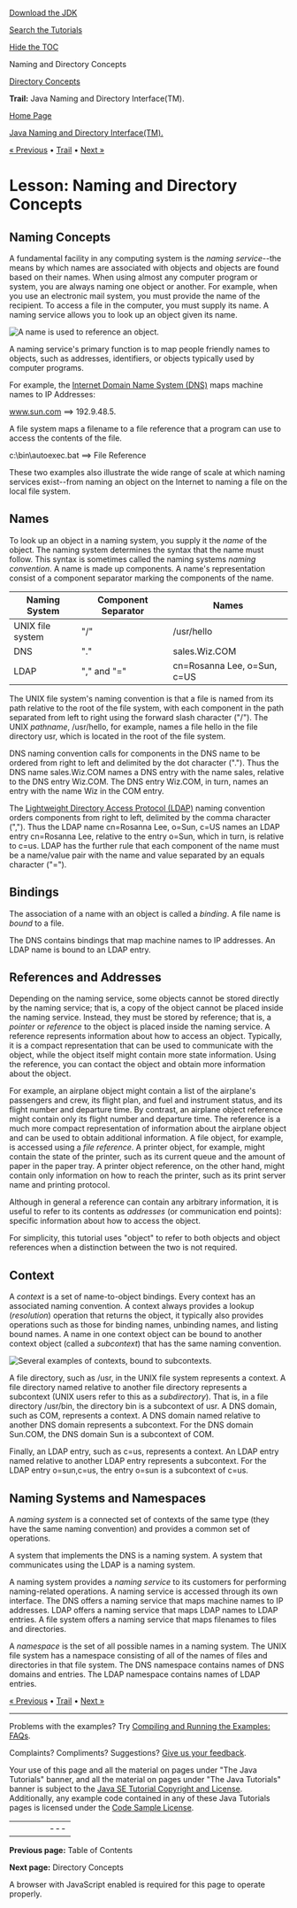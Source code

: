 [Download
the JDK](http://java.sun.com/javase/6/download.jsp)
  
[Search the
Tutorials](../../search.html)
  
[Hide the TOC](javascript:toggleLeft())

Naming and Directory Concepts

[Directory Concepts](directory.html)

**Trail:** Java Naming and Directory Interface(TM).

[Home Page](../../index.html)
>
[Java Naming and Directory Interface(TM).](../index.html)

[« Previous](../index.html) • [Trail](../TOC.html) • [Next »](directory.html)

# Lesson: Naming and Directory Concepts

## Naming Concepts

A fundamental facility in any computing system is the *naming
service*--the means by which names are associated with objects
and objects are found based on their names. When using almost any
computer program or system, you are always naming one object or
another. For example, when you use an electronic mail system, you
must provide the name of the recipient.
To access a file in the computer, you must supply its name. A naming
service allows you to look up an object given its name.

![A name is used to reference an object.](../../figures/jndi/naming-system.gif)

A naming service's primary function is to map
people friendly names to objects, such as addresses, identifiers, or objects
typically used by computer programs.

For example,
the
[Internet Domain Name System (DNS)](http://ietf.org/rfc/rfc1034.txt) maps machine names to IP Addresses:

www.sun.com ==> 192.9.48.5.

A file system maps a filename to a file reference that a program can use to
access the contents of the file.

c:\bin\autoexec.bat ==> File Reference

These two examples also illustrate the wide range of scale
at which naming services exist--from naming an object on the Internet
to naming a file on the local file system.

## Names

To look up an object in a naming system, you supply it the
*name* of the object.
The naming system determines the syntax that the name must follow.
This syntax is sometimes called the naming systems *naming convention*.
A name is made up components. A name's representation consist of a component
separator marking the components of the name.

| Naming System | Component Separator | Names |
| --- | --- | --- |
| UNIX file system | "/" | /usr/hello |
| DNS | "." | sales.Wiz.COM |
| LDAP | "," and "=" | cn=Rosanna Lee, o=Sun, c=US |

The UNIX file system's
naming convention is that a file is named from its path
relative to the root of the file system, with each component in
the path separated from left to right using the forward slash character ("/").
The UNIX *pathname*, /usr/hello, for example, names a file
hello in the file directory usr, which is located
in the root of the file system.

DNS naming convention calls for components in the DNS name
to be ordered from right to left and delimited by the dot character (".").
Thus the DNS name sales.Wiz.COM names a DNS entry with the name
sales, relative to the DNS entry Wiz.COM. The DNS entry
Wiz.COM, in turn, names an entry with the name Wiz in
the COM entry.

The
[Lightweight Directory Access Protocol (LDAP)](http://ietf.org/rfc/rfc2251.txt)
naming convention orders components from right to left,
delimited by the comma character (",").
Thus the LDAP name cn=Rosanna Lee, o=Sun, c=US
names an LDAP entry cn=Rosanna Lee, relative to the
entry o=Sun, which in turn, is relative to c=us.
LDAP has the further rule that each component of the name must be
a name/value pair with the name and value separated by an equals character ("=").

## Bindings

The association of a name with an object is called a
*binding*.
A file name is *bound* to a file.

The DNS contains bindings that map machine names to IP addresses.
An LDAP name is bound to an LDAP entry.

## References and Addresses

Depending on the
naming service, some objects cannot be stored directly by the naming service;
that is, a copy of the object cannot be placed inside
the naming service. Instead, they must be stored by
reference; that is, a *pointer* or *reference*
to the object is placed inside the naming service.
A reference represents information about how to access an object.
Typically, it is a compact representation that can
be used to communicate with the object, while the object
itself might contain more state information. Using the
reference, you can contact the object and obtain more
information about the object.

For example, an
airplane object might contain a list of the airplane's passengers and crew, its
flight plan, and fuel and instrument status, and its flight number and departure time. By contrast, an airplane
object reference might contain only its flight number and departure
time. The reference is a much more compact
representation of information about the airplane object and can be used to obtain additional information.
A file object, for example, is accessed using a *file reference*.
A printer object, for example,
might contain the state of the printer, such as its current queue and the
amount of paper in the paper tray. A printer object reference, on the other hand, might
contain only information on how to reach the printer, such as its
print server name and printing protocol.

Although in general a reference can contain any arbitrary
information, it is useful to refer to its contents as
*addresses* (or communication end points): specific
information about how to access the object.

For simplicity, this tutorial uses "object" to refer
to both objects and object references when a distinction
between the two is not required.

## Context

A *context* is a set of name-to-object bindings.
Every context has an associated naming convention.
A context always provides a lookup (*resolution*) operation that
returns the object, it typically also provides operations such as those
for binding names, unbinding names, and listing bound names.
A name in one context object can be bound to another
context object (called a *subcontext*) that has the same naming convention.

![Several examples of contexts, bound to subcontexts.](../../figures/jndi/context.gif)

A file directory, such as /usr,
in the UNIX file system represents a context.
A file directory named relative to another file directory
represents a subcontext (UNIX users refer to this as a *subdirectory*).
That is, in a file directory /usr/bin,
the directory bin is a subcontext of usr.
A DNS domain, such as COM, represents a context.
A DNS domain named relative to another DNS domain represents a subcontext.
For the DNS domain Sun.COM, the DNS domain Sun is a
subcontext of COM.

Finally, an LDAP entry, such as c=us, represents a context.
An LDAP entry named relative to another LDAP entry
represents a subcontext.
For the LDAP entry o=sun,c=us,
the entry o=sun is a subcontext of c=us.

## Naming Systems and Namespaces

A *naming system* is a connected set of contexts of the
same type (they have the same naming convention) and provides
a common set of operations.

A system that implements the DNS is a naming system.
A system that communicates using the LDAP is a naming system.

A naming system provides a *naming service* to its
customers for performing naming-related operations.
A naming service is accessed through its own interface.
The DNS offers a naming service that maps machine names to IP addresses.
LDAP offers a naming service that maps LDAP names to LDAP entries.
A file system offers a naming service that maps filenames
to files and directories.

A *namespace* is the set of all possible names in a naming system.
The UNIX file system has a namespace consisting
of all of the names of files and directories in that file system.
The DNS namespace contains names of DNS domains and entries.
The LDAP namespace contains names of LDAP entries.

[« Previous](../index.html)
•
[Trail](../TOC.html)
•
[Next »](directory.html)

---

Problems with the examples? Try [Compiling and Running
the Examples: FAQs](../../information/run-examples.html).
  
Complaints? Compliments? Suggestions? [Give
us your feedback](http://download.oracle.com/javase/feedback.html).

Your use of this page and all the material on pages under "The Java Tutorials" banner,
and all the material on pages under "The Java Tutorials" banner is subject to the [Java SE Tutorial Copyright
and License](../../information/license.html).
Additionally, any example code contained in any of these Java
Tutorials pages is licensed under the
[Code
Sample License](http://developers.sun.com/license/berkeley_license.html).

|  |  |  |  |  |
| --- | --- | --- | --- | --- |
| |  |  | | --- | --- | | duke image | Oracle logo | | [About Oracle](http://www.oracle.com/us/corporate/index.html) | [Oracle Technology Network](http://www.oracle.com/technology/index.html) | [Terms of Service](https://www.samplecode.oracle.com/servlets/CompulsoryClickThrough?type=TermsOfService) | Copyright © 1995, 2011 Oracle and/or its affiliates. All rights reserved. |

**Previous page:** Table of Contents
  
**Next page:** Directory Concepts




A browser with JavaScript enabled is required for this page to operate properly.